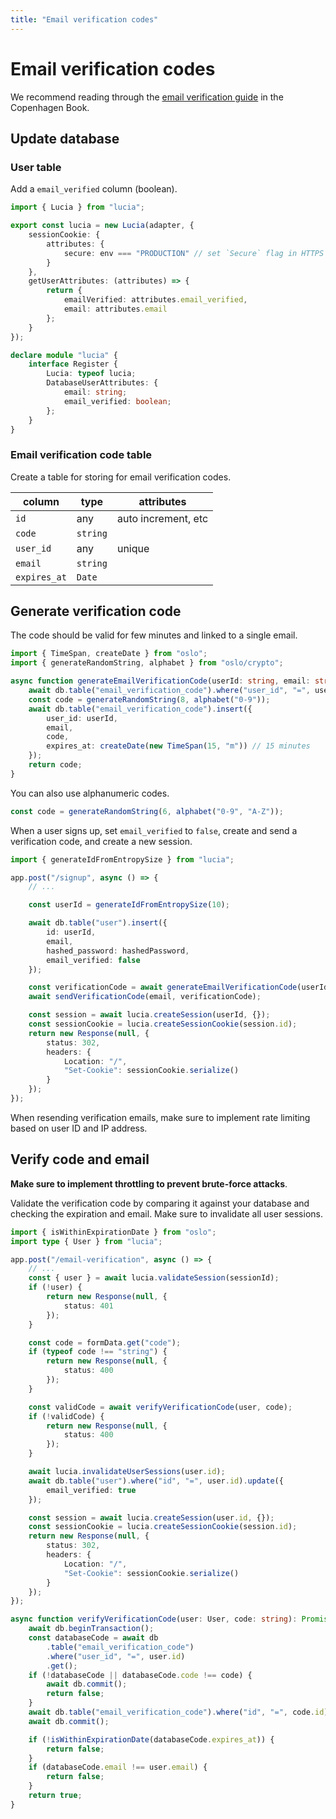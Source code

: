 ```yaml
---
title: "Email verification codes"
---
```


# Email verification codes

We recommend reading through the [email verification guide](https://thecopenhagenbook.com/email-verification) in the Copenhagen Book.

## Update database

### User table

Add a `email_verified` column (boolean).

```ts
import { Lucia } from "lucia";

export const lucia = new Lucia(adapter, {
	sessionCookie: {
		attributes: {
			secure: env === "PRODUCTION" // set `Secure` flag in HTTPS
		}
	},
	getUserAttributes: (attributes) => {
		return {
			emailVerified: attributes.email_verified,
			email: attributes.email
		};
	}
});

declare module "lucia" {
	interface Register {
		Lucia: typeof lucia;
		DatabaseUserAttributes: {
			email: string;
			email_verified: boolean;
		};
	}
}
```

### Email verification code table

Create a table for storing for email verification codes.

| column       | type     | attributes          |
| ------------ | -------- | ------------------- |
| `id`         | any      | auto increment, etc |
| `code`       | `string` |                     |
| `user_id`    | any      | unique              |
| `email`      | `string` |                     |
| `expires_at` | `Date`   |                     |

## Generate verification code

The code should be valid for few minutes and linked to a single email.

```ts
import { TimeSpan, createDate } from "oslo";
import { generateRandomString, alphabet } from "oslo/crypto";

async function generateEmailVerificationCode(userId: string, email: string): Promise<string> {
	await db.table("email_verification_code").where("user_id", "=", userId).deleteAll();
	const code = generateRandomString(8, alphabet("0-9"));
	await db.table("email_verification_code").insert({
		user_id: userId,
		email,
		code,
		expires_at: createDate(new TimeSpan(15, "m")) // 15 minutes
	});
	return code;
}
```

You can also use alphanumeric codes.

```ts
const code = generateRandomString(6, alphabet("0-9", "A-Z"));
```

When a user signs up, set `email_verified` to `false`, create and send a verification code, and create a new session.

```ts
import { generateIdFromEntropySize } from "lucia";

app.post("/signup", async () => {
	// ...

	const userId = generateIdFromEntropySize(10);

	await db.table("user").insert({
		id: userId,
		email,
		hashed_password: hashedPassword,
		email_verified: false
	});

	const verificationCode = await generateEmailVerificationCode(userId, email);
	await sendVerificationCode(email, verificationCode);

	const session = await lucia.createSession(userId, {});
	const sessionCookie = lucia.createSessionCookie(session.id);
	return new Response(null, {
		status: 302,
		headers: {
			Location: "/",
			"Set-Cookie": sessionCookie.serialize()
		}
	});
});
```

When resending verification emails, make sure to implement rate limiting based on user ID and IP address.

## Verify code and email

**Make sure to implement throttling to prevent brute-force attacks**.

Validate the verification code by comparing it against your database and checking the expiration and email. Make sure to invalidate all user sessions.

```ts
import { isWithinExpirationDate } from "oslo";
import type { User } from "lucia";

app.post("/email-verification", async () => {
	// ...
	const { user } = await lucia.validateSession(sessionId);
	if (!user) {
		return new Response(null, {
			status: 401
		});
	}

	const code = formData.get("code");
	if (typeof code !== "string") {
		return new Response(null, {
			status: 400
		});
	}

	const validCode = await verifyVerificationCode(user, code);
	if (!validCode) {
		return new Response(null, {
			status: 400
		});
	}

	await lucia.invalidateUserSessions(user.id);
	await db.table("user").where("id", "=", user.id).update({
		email_verified: true
	});

	const session = await lucia.createSession(user.id, {});
	const sessionCookie = lucia.createSessionCookie(session.id);
	return new Response(null, {
		status: 302,
		headers: {
			Location: "/",
			"Set-Cookie": sessionCookie.serialize()
		}
	});
});

async function verifyVerificationCode(user: User, code: string): Promise<boolean> {
	await db.beginTransaction();
	const databaseCode = await db
		.table("email_verification_code")
		.where("user_id", "=", user.id)
		.get();
	if (!databaseCode || databaseCode.code !== code) {
		await db.commit();
		return false;
	}
	await db.table("email_verification_code").where("id", "=", code.id).delete();
	await db.commit();

	if (!isWithinExpirationDate(databaseCode.expires_at)) {
		return false;
	}
	if (databaseCode.email !== user.email) {
		return false;
	}
	return true;
}
```
